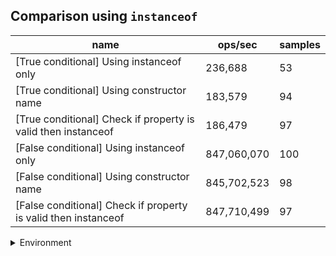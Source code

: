 ## Comparison using `instanceof`

|name|ops/sec|samples|
|-|-|-|
|[True conditional] Using instanceof only|236,688|53|
|[True conditional] Using constructor name|183,579|94|
|[True conditional] Check if property is valid then instanceof |186,479|97|
|[False conditional] Using instanceof only|847,060,070|100|
|[False conditional] Using constructor name|845,702,523|98|
|[False conditional] Check if property is valid then instanceof |847,710,499|97|


<details>
<summary>Environment</summary>

* __Machine:__ linux x64 | 4 vCPUs | 7.6GB Mem
* __Run:__ Mon Nov 06 2023 15:35:01 GMT+0000 (Coordinated Universal Time)
</details>

<!--
{"environment":{"platform":"linux","arch":"x64","cpus":4,"totalMemory":7.6085662841796875},"benchmarks":[{"name":"[True conditional] Using instanceof only","opsSec":236687.78199815727,"samples":3},{"name":"[True conditional] Using constructor name","opsSec":183579.48473759982,"samples":3},{"name":"[True conditional] Check if property is valid then instanceof ","opsSec":186479.1872003973,"samples":3},{"name":"[False conditional] Using instanceof only","opsSec":847060069.7962646,"samples":6},{"name":"[False conditional] Using constructor name","opsSec":845702522.7899752,"samples":6},{"name":"[False conditional] Check if property is valid then instanceof ","opsSec":847710498.9695412,"samples":6}]}-->
